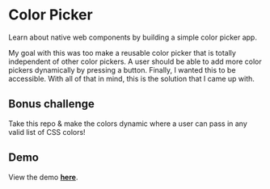 # Color Picker
Learn about native web components by building a simple color picker app.

My goal with this was too make a reusable color picker that is totally independent of other color pickers. A user should be able to add more color pickers dynamically by pressing a button. Finally, I wanted this to be accessible. With all of that in mind, this is the solution that I came up with.

## Bonus challenge
Take this repo & make the colors dynamic where a user can pass in any valid list of CSS colors!

## Demo
View the demo [**here**](https://codepen.io/maxshuty/pen/MWyBrKB).
